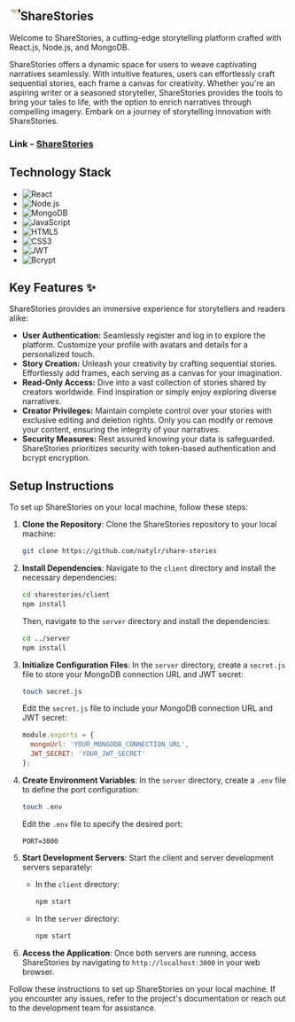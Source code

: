<h2><img src="https://github.com/natylr/share-stories/blob/main/share-stories-client/public/icon_img.jpg" alt="ShareStories Icon" style="width: 20px; height: 20px;">ShareStories</h2>



Welcome to ShareStories, a cutting-edge storytelling platform crafted with React.js, Node.js, and MongoDB.

ShareStories offers a dynamic space for users to weave captivating narratives seamlessly. With intuitive features, users can effortlessly craft sequential stories, each frame a canvas for creativity. Whether you're an aspiring writer or a seasoned storyteller, ShareStories provides the tools to bring your tales to life, with the option to enrich narratives through compelling imagery. Embark on a journey of storytelling innovation with ShareStories.

### Link - [ShareStories](http://share-stories-online.netlify.app/)

##  Technology Stack

- ![React](https://img.shields.io/badge/React-2021-blue.svg) 
- ![Node.js](https://img.shields.io/badge/Node.js-v18.8.0-green.svg) 
- ![MongoDB](https://img.shields.io/badge/MongoDB-v6.0.0-green.svg) 
- ![JavaScript](https://img.shields.io/badge/JavaScript-ES6-yellow)
- ![HTML5](https://img.shields.io/badge/HTML5-semantic-orange)
- ![CSS3](https://img.shields.io/badge/CSS3-responsive-blue)
- ![JWT](https://img.shields.io/badge/JWT-token-orange)
- ![Bcrypt](https://img.shields.io/badge/Bcrypt-encryption-yellowgreen)

## Key Features ✨

ShareStories provides an immersive experience for storytellers and readers alike:

- **User Authentication:** Seamlessly register and log in to explore the platform. Customize your profile with avatars and details for a personalized touch.
- **Story Creation:** Unleash your creativity by crafting sequential stories. Effortlessly add frames, each serving as a canvas for your imagination.
- **Read-Only Access:** Dive into a vast collection of stories shared by creators worldwide. Find inspiration or simply enjoy exploring diverse narratives.
- **Creator Privileges:** Maintain complete control over your stories with exclusive editing and deletion rights. Only you can modify or remove your content, ensuring the integrity of your narratives.
- **Security Measures:** Rest assured knowing your data is safeguarded. ShareStories prioritizes security with token-based authentication and bcrypt encryption.

## Setup Instructions

To set up ShareStories on your local machine, follow these steps:

1. **Clone the Repository**: Clone the ShareStories repository to your local machine:

    ```bash
    git clone https://github.com/natylr/share-stories
    ```

2. **Install Dependencies**: Navigate to the `client` directory and install the necessary dependencies:

    ```bash
    cd sharestories/client
    npm install
    ```

    Then, navigate to the `server` directory and install the dependencies:

    ```bash
    cd ../server
    npm install
    ```

3. **Initialize Configuration Files**: In the `server` directory, create a `secret.js` file to store your MongoDB connection URL and JWT secret:

    ```bash
    touch secret.js
    ```

    Edit the `secret.js` file to include your MongoDB connection URL and JWT secret:

    ```javascript
    module.exports = {
      mongoUrl: 'YOUR_MONGODB_CONNECTION_URL',
      JWT_SECRET: 'YOUR_JWT_SECRET'
    };
    ```

4. **Create Environment Variables**: In the `server` directory, create a `.env` file to define the port configuration:

    ```bash
    touch .env
    ```

    Edit the `.env` file to specify the desired port:

    ```plaintext
    PORT=3000
    ```

5. **Start Development Servers**: Start the client and server development servers separately:

    - In the `client` directory:

      ```bash
      npm start
      ```

    - In the `server` directory:

      ```bash
      npm start
      ```

6. **Access the Application**: Once both servers are running, access ShareStories by navigating to `http://localhost:3000` in your web browser.

Follow these instructions to set up ShareStories on your local machine. If you encounter any issues, refer to the project's documentation or reach out to the development team for assistance.
